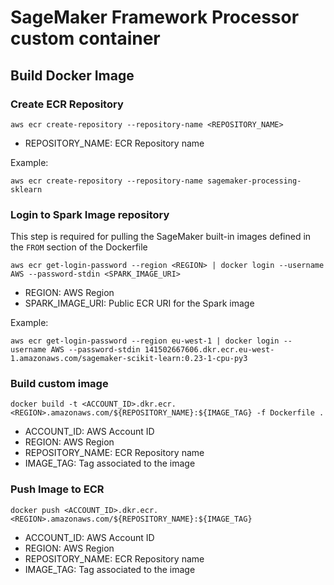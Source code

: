 # SageMaker Framework Processor custom container

## Build Docker Image

### Create ECR Repository

```
aws ecr create-repository --repository-name <REPOSITORY_NAME>
```

* REPOSITORY_NAME: ECR Repository name

Example:

```
aws ecr create-repository --repository-name sagemaker-processing-sklearn
```

### Login to Spark Image repository

This step is required for pulling the SageMaker built-in images defined in the `FROM` section of the Dockerfile

```
aws ecr get-login-password --region <REGION> | docker login --username AWS --password-stdin <SPARK_IMAGE_URI>
```

* REGION: AWS Region
* SPARK_IMAGE_URI: Public ECR URI for the Spark image

Example:

```
aws ecr get-login-password --region eu-west-1 | docker login --username AWS --password-stdin 141502667606.dkr.ecr.eu-west-1.amazonaws.com/sagemaker-scikit-learn:0.23-1-cpu-py3
```

### Build custom image

```
docker build -t <ACCOUNT_ID>.dkr.ecr.<REGION>.amazonaws.com/${REPOSITORY_NAME}:${IMAGE_TAG} -f Dockerfile .
```

* ACCOUNT_ID: AWS Account ID
* REGION: AWS Region
* REPOSITORY_NAME: ECR Repository name
* IMAGE_TAG: Tag associated to the image

### Push Image to ECR

```
docker push <ACCOUNT_ID>.dkr.ecr.<REGION>.amazonaws.com/${REPOSITORY_NAME}:${IMAGE_TAG}
```

* ACCOUNT_ID: AWS Account ID
* REGION: AWS Region
* REPOSITORY_NAME: ECR Repository name
* IMAGE_TAG: Tag associated to the image
